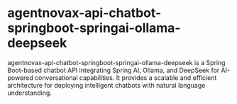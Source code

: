 # agentnovax-api-chatbot-springboot-springai-ollama-deepseek
agentnovax-api-chatbot-springboot-springai-ollama-deepseek is a Spring Boot-based chatbot API integrating Spring AI, Ollama, and DeepSeek for AI-powered conversational capabilities. It provides a scalable and efficient architecture for deploying intelligent chatbots with natural language understanding.

